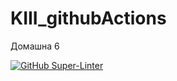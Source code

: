 # KIII_githubActions
Домашна 6

[![GitHub Super-Linter](https://github.com/<Kjamil44>/<KIII_githubActions>/workflows/Lint%20Code%20Base/badge.svg)](https://github.com/marketplace/actions/super-linter)
